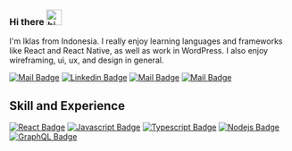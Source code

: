 ### Hi there <img src="https://user-images.githubusercontent.com/1303154/88677602-1635ba80-d120-11ea-84d8-d263ba5fc3c0.gif" width="28px" alt="hi">
I'm Iklas from Indonesia. I really enjoy learning languages and frameworks like React and React Native, as well as work in WordPress. I also enjoy wireframing, ui, ux, and design in general.

[![Mail Badge](https://img.shields.io/badge/-IchlasulAmal-e74c3c?style=flat&labelColor=e74c3c&logo=youtube&logoColor=white)](https://www.youtube.com/channel/UC_iAW5tqY-uVrcxKenSb5Dw) 
[![Linkedin Badge](https://img.shields.io/badge/-IchlasulAmal-0e76a8?style=flat&labelColor=0e76a8&logo=linkedin&logoColor=white)](https://www.linkedin.com/in/ichlasul-amal-505258194/) 
[![Mail Badge](https://img.shields.io/badge/-@ssfc2397-e84393?style=flat&labelColor=e84393&logo=instagram&logoColor=white)](https://www.instagram.com/ssfc_2397) 
[![Mail Badge](https://img.shields.io/badge/-ichlasul0899-c0392b?style=flat&labelColor=c0392b&logo=gmail&logoColor=white)](mailto:ichlasul0899@gmail.com)

## Skill and Experience
<!-- * ⚛ React
* 📱 React Native
* 💻 HTML, CSS, JS -->
[![React Badge](https://img.shields.io/badge/-React-61DBFB?style=for-the-badge&labelColor=black&logo=react&logoColor=61DBFB)](#) [![Javascript Badge](https://img.shields.io/badge/-Javascript-F0DB4F?style=for-the-badge&labelColor=black&logo=javascript&logoColor=F0DB4F)](#) [![Typescript Badge](https://img.shields.io/badge/-Typescript-007acc?style=for-the-badge&labelColor=black&logo=typescript&logoColor=007acc)](#) [![Nodejs Badge](https://img.shields.io/badge/-Nodejs-3C873A?style=for-the-badge&labelColor=black&logo=node.js&logoColor=3C873A)](#) [![GraphQL Badge](https://img.shields.io/badge/-GraphQl-e535ab?style=for-the-badge&labelColor=black&logo=node.js&logoColor=e535ab)](#)


<!--
**ichlasul0899/ichlasul0899** is a ✨ _special_ ✨ repository because its `README.md` (this file) appears on your GitHub profile.

Here are some ideas to get you started:

- 🔭 I’m currently working on ...
- 🌱 I’m currently learning ...
- 👯 I’m looking to collaborate on ...
- 🤔 I’m looking for help with ...
- 💬 Ask me about ...
- 📫 How to reach me: ...
- 😄 Pronouns: ...
- ⚡ Fun fact: ...
-->
